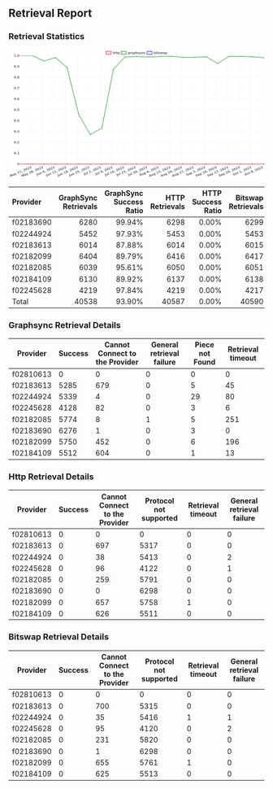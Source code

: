 ## Retrieval Report
### Retrieval Statistics
<img src="https://raw.githubusercontent.com/data-preservation-programs/filplus-checker-assets/main/filecoin-project/filecoin-plus-large-datasets/issues/1970/1696994541192.png"/>

| Provider  | GraphSync Retrievals | GraphSync Success Ratio | HTTP Retrievals | HTTP Success Ratio | Bitswap Retrievals | Bitswap Success Ratio |
| :-------- | -------------------: | ----------------------: | --------------: | -----------------: | -----------------: | --------------------: |
| f02183690 |                 6280 |                  99.94% |            6298 |              0.00% |               6299 |                 0.00% |
| f02244924 |                 5452 |                  97.93% |            5453 |              0.00% |               5453 |                 0.00% |
| f02183613 |                 6014 |                  87.88% |            6014 |              0.00% |               6015 |                 0.00% |
| f02182099 |                 6404 |                  89.79% |            6416 |              0.00% |               6417 |                 0.00% |
| f02182085 |                 6039 |                  95.61% |            6050 |              0.00% |               6051 |                 0.00% |
| f02184109 |                 6130 |                  89.92% |            6137 |              0.00% |               6138 |                 0.00% |
| f02245628 |                 4219 |                  97.84% |            4219 |              0.00% |               4217 |                 0.00% |
| Total     |                40538 |                  93.90% |           40587 |              0.00% |              40590 |                 0.00% |

### Graphsync Retrieval Details
| Provider  | Success | Cannot Connect to the Provider | General retrieval failure | Piece not Found | Retrieval timeout |
| --------- | ------- | ------------------------------ | ------------------------- | --------------- | ----------------- |
| f02810613 | 0       | 0                              | 0                         | 0               | 0                 |
| f02183613 | 5285    | 679                            | 0                         | 5               | 45                |
| f02244924 | 5339    | 4                              | 0                         | 29              | 80                |
| f02245628 | 4128    | 82                             | 0                         | 3               | 6                 |
| f02182085 | 5774    | 8                              | 1                         | 5               | 251               |
| f02183690 | 6276    | 1                              | 0                         | 3               | 0                 |
| f02182099 | 5750    | 452                            | 0                         | 6               | 196               |
| f02184109 | 5512    | 604                            | 0                         | 1               | 13                |

### Http Retrieval Details
| Provider  | Success | Cannot Connect to the Provider | Protocol not supported | Retrieval timeout | General retrieval failure |
| --------- | ------- | ------------------------------ | ---------------------- | ----------------- | ------------------------- |
| f02810613 | 0       | 0                              | 0                      | 0                 | 0                         |
| f02183613 | 0       | 697                            | 5317                   | 0                 | 0                         |
| f02244924 | 0       | 38                             | 5413                   | 0                 | 2                         |
| f02245628 | 0       | 96                             | 4122                   | 0                 | 1                         |
| f02182085 | 0       | 259                            | 5791                   | 0                 | 0                         |
| f02183690 | 0       | 0                              | 6298                   | 0                 | 0                         |
| f02182099 | 0       | 657                            | 5758                   | 1                 | 0                         |
| f02184109 | 0       | 626                            | 5511                   | 0                 | 0                         |

### Bitswap Retrieval Details
| Provider  | Success | Cannot Connect to the Provider | Protocol not supported | Retrieval timeout | General retrieval failure |
| --------- | ------- | ------------------------------ | ---------------------- | ----------------- | ------------------------- |
| f02810613 | 0       | 0                              | 0                      | 0                 | 0                         |
| f02183613 | 0       | 700                            | 5315                   | 0                 | 0                         |
| f02244924 | 0       | 35                             | 5416                   | 1                 | 1                         |
| f02245628 | 0       | 95                             | 4120                   | 0                 | 2                         |
| f02182085 | 0       | 231                            | 5820                   | 0                 | 0                         |
| f02183690 | 0       | 1                              | 6298                   | 0                 | 0                         |
| f02182099 | 0       | 655                            | 5761                   | 1                 | 0                         |
| f02184109 | 0       | 625                            | 5513                   | 0                 | 0                         |
